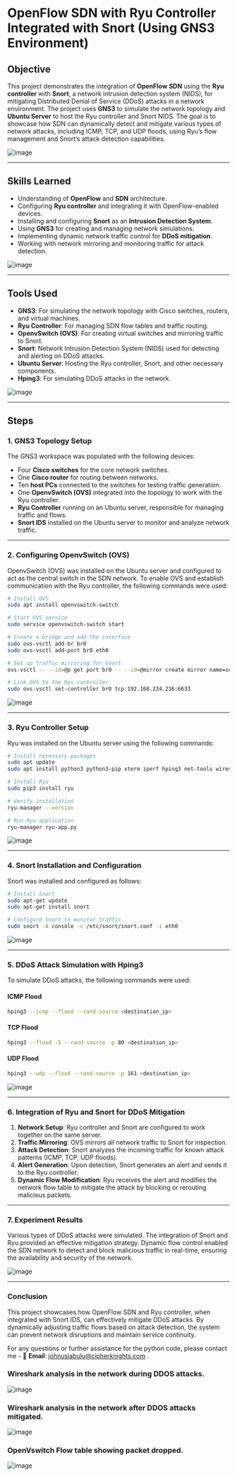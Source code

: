 # OpenFlow SDN with Ryu Controller Integrated with Snort (Using GNS3 Environment)

## Objective

This project demonstrates the integration of **OpenFlow SDN** using the **Ryu controller** with **Snort**, a network intrusion detection system (NIDS), for mitigating Distributed Denial of Service (DDoS) attacks in a network environment. The project uses **GNS3** to simulate the network topology and **Ubuntu Server** to host the Ryu controller and Snort NIDS. The goal is to showcase how SDN can dynamically detect and mitigate various types of network attacks, including ICMP, TCP, and UDP floods, using Ryu’s flow management and Snort’s attack detection capabilities.

![image](https://github.com/user-attachments/assets/94413e5f-567d-4225-86aa-38fd95b46d8e)

---

## Skills Learned

- Understanding of **OpenFlow** and **SDN** architecture.
- Configuring **Ryu controller** and integrating it with OpenFlow-enabled devices.
- Installing and configuring **Snort** as an **Intrusion Detection System**.
- Using **GNS3** for creating and managing network simulations.
- Implementing dynamic network traffic control for **DDoS mitigation**.
- Working with network mirroring and monitoring traffic for attack detection.

![image](https://github.com/user-attachments/assets/b8a8e450-cd9f-4802-a9f0-ab6510ea26da)

---

## Tools Used

- **GNS3**: For simulating the network topology with Cisco switches, routers, and virtual machines.
- **Ryu Controller**: For managing SDN flow tables and traffic routing.
- **OpenvSwitch (OVS)**: For creating virtual switches and mirroring traffic to Snort.
- **Snort**: Network Intrusion Detection System (NIDS) used for detecting and alerting on DDoS attacks.
- **Ubuntu Server**: Hosting the Ryu controller, Snort, and other necessary components.
- **Hping3**: For simulating DDoS attacks in the network.

![image](https://github.com/user-attachments/assets/4fac569d-212f-4180-ba64-fd94bafb8cc3)

---

## Steps

### 1. GNS3 Topology Setup

The GNS3 workspace was populated with the following devices:

- Four **Cisco switches** for the core network switches.
- One **Cisco router** for routing between networks.
- Ten **host PCs** connected to the switches for testing traffic generation.
- One **OpenvSwitch (OVS)** integrated into the topology to work with the Ryu controller.
- **Ryu Controller** running on an Ubuntu server, responsible for managing traffic and flows.
- **Snort IDS** installed on the Ubuntu server to monitor and analyze network traffic.


---

### 2. Configuring OpenvSwitch (OVS)

OpenvSwitch (OVS) was installed on the Ubuntu server and configured to act as the central switch in the SDN network. To enable OVS and establish communication with the Ryu controller, the following commands were used:

```bash
# Install OVS
sudo apt install openvswitch-switch

# Start OVS service
sudo service openvswitch-switch start

# Create a bridge and add the interface
sudo ovs-vsctl add-br br0
sudo ovs-vsctl add-port br0 eth0

# Set up traffic mirroring for Snort
ovs-vsctl -- --id=@p get port br0 -- --id=@mirror create mirror name=snort-mirror select-all=true output-port=@p -- -- set Bridge br0 mirrors=@mirror

# Link OVS to the Ryu controller
sudo ovs-vsctl set-controller br0 tcp:192.168.234.236:6633
```

![image](https://github.com/user-attachments/assets/bb4cce95-15aa-4dc3-9d7b-49d876c304e3)


---

### 3. Ryu Controller Setup

Ryu was installed on the Ubuntu server using the following commands:

```bash
# Install necessary packages
sudo apt update
sudo apt install python3 python3-pip xterm iperf hping3 net-tools wireshark apache2-utils curl

# Install Ryu
sudo pip3 install ryu

# Verify installation
ryu-manager --version

# Run Ryu application
ryu-manager ryu-app.py
```

![image](https://github.com/user-attachments/assets/427d09a0-4afb-4cd8-a7e3-f2e86eaae48e)



---

### 4. Snort Installation and Configuration

Snort was installed and configured as follows:

```bash
# Install Snort
sudo apt-get update
sudo apt-get install snort

# Configure Snort to monitor traffic
sudo snort -A console -c /etc/snort/snort.conf -i eth0
```
![image](https://github.com/user-attachments/assets/84a1ab73-8eb5-49fa-bf55-6182185db176)

---

### 5. DDoS Attack Simulation with Hping3

To simulate DDoS attacks, the following commands were used:

#### ICMP Flood
```bash
hping3 --icmp --flood --rand-source <destination_ip>
```

#### TCP Flood
```bash
hping3 --flood -S --rand-source -p 80 <destination_ip>
```

#### UDP Flood
```bash
hping3 --udp --flood --rand-source -p 161 <destination_ip>
```

![image](https://github.com/user-attachments/assets/e884aa66-0081-4c5b-a121-e8b2328c254a)


---

### 6. Integration of Ryu and Snort for DDoS Mitigation

1. **Network Setup**: Ryu controller and Snort are configured to work together on the same server.
2. **Traffic Mirroring**: OVS mirrors all network traffic to Snort for inspection.
3. **Attack Detection**: Snort analyzes the incoming traffic for known attack patterns (ICMP, TCP, UDP floods).
4. **Alert Generation**: Upon detection, Snort generates an alert and sends it to the Ryu controller.
5. **Dynamic Flow Modification**: Ryu receives the alert and modifies the network flow table to mitigate the attack by blocking or rerouting malicious packets.


---

### 7. Experiment Results

Various types of DDoS attacks were simulated. The integration of Snort and Ryu provided an effective mitigation strategy. Dynamic flow control enabled the SDN network to detect and block malicious traffic in real-time, ensuring the availability and security of the network.

![image](https://github.com/user-attachments/assets/8c013047-c19e-4a89-982c-2a398a30325d)

---

### Conclusion

This project showcases how OpenFlow SDN and Ryu controller, when integrated with Snort IDS, can effectively mitigate DDoS attacks. By dynamically adjusting traffic flows based on attack detection, the system can prevent network disruptions and maintain service continuity.

For any questions or further assistance for the python code, please contact me - 📧 **Email**: [johnusiabulu@cipherknights.com](mailto:johnusiabulu@cipherknights.com) .

### Wireshark analysis in the network during DDOS attacks.
![image](https://github.com/user-attachments/assets/75e98f86-7758-4b5a-aa83-4334aa033502)

### Wireshark analysis in the network after DDOS attacks mitigated.
![image](https://github.com/user-attachments/assets/ac59e549-d986-46b8-8f75-16b7cb5908de)

### OpenVswitch Flow table showing packet dropped.
![image](https://github.com/user-attachments/assets/40ceb622-5a2b-4dd8-a0f0-6592b33cae4b)




